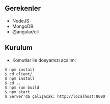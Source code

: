 ## Gerekenler
- NodeJS
- MongoDB
- @angular/cli

## Kurulum
- Komutlar ile dosyamızı açalım:
```
$ npm install
$ cd client/
$ npm install
$ cd ..
$ npm run build
$ npm start
$ Server'da çalışacak: http://localhost:8080
